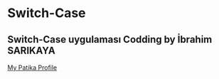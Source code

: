 # Switch-Case
Switch-Case uygulaması
**Codding by İbrahim SARIKAYA**
------------------------------------------------
[My Patika Profile](https://app.patika.dev/ibro)
